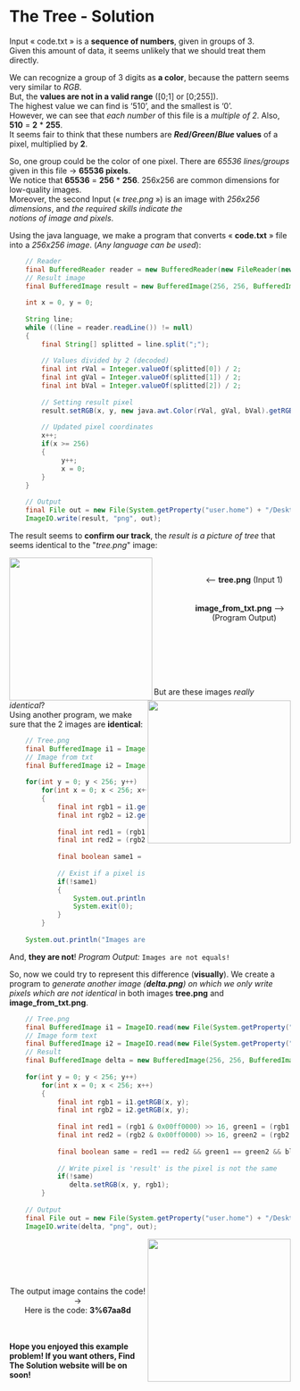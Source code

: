﻿# The Tree - Solution
Input « code.txt » is a **sequence of numbers**, given in groups of 3.
<br>Given this amount of data, it seems unlikely that we should treat them directly.
 
We can recognize a group of 3 digits as **a color**, because the pattern seems very similar to *RGB*.
<br>But, the **values are not in a valid range** ([0;1] or [0;255]). 
<br>The highest value we can find is ‘510’, and the smallest is ‘0’.
<br>However, we can see that *each number* of this file is a *multiple of 2*. Also, **510** = **2** * **255**. 
<br>It seems fair to think that these numbers are ***Red*/*Green*/*Blue* values** of a pixel, multiplied by **2**.

So, one group could be the color of one pixel. There are *65536 lines/groups* given in this file -> **65536 pixels**.
<br>We notice that **65536** = **256** * **256**. 256x256 are common dimensions for low-quality images.
<br>Moreover, the second Input (« *tree.png* ») is an image with *256x256 dimensions*, and *the required skills indicate the <br>notions of image and pixels*.
 
Using the java language, we make a program that converts « **code.txt** » file into a *256x256 image*. (*Any language can be used*):

```java    
    // Reader
    final BufferedReader reader = new BufferedReader(new FileReader(new File(System.getProperty("user.home") + "/Desktop/code.txt")));
    // Result image
    final BufferedImage result = new BufferedImage(256, 256, BufferedImage.TYPE_INT_ARGB);
    
    int x = 0, y = 0;
    
    String line;
    while ((line = reader.readLine()) != null)
    {
	    final String[] splitted = line.split(";");
    
		// Values divided by 2 (decoded)
	    final int rVal = Integer.valueOf(splitted[0]) / 2;
	    final int gVal = Integer.valueOf(splitted[1]) / 2;
        final int bVal = Integer.valueOf(splitted[2]) / 2;
    
        // Setting result pixel
        result.setRGB(x, y, new java.awt.Color(rVal, gVal, bVal).getRGB());
    
        // Updated pixel coordinates
        x++;
        if(x >= 256)
        {
             y++;
             x = 0;
        }
    }
    
    // Output
    final File out = new File(System.getProperty("user.home") + "/Desktop/image_from_txt.png");
    ImageIO.write(result, "png", out);
```

The result seems to **confirm our track**, the *result is a picture of tree* that seems identical to the "*tree.png*" image:


<img align="left" width="256" height="256" src="https://image.noelshack.com/fichiers/2018/05/6/1517670874-tree.png">
<img align="right" width="256" height="256" src="https://image.noelshack.com/fichiers/2018/05/6/1517671308-image-from-txt.png">

<br><center>  &nbsp;&nbsp;&nbsp;&nbsp;&nbsp;&nbsp;&nbsp;&nbsp;&nbsp;&nbsp;&nbsp;&nbsp;&nbsp;&nbsp;&nbsp;&nbsp;&nbsp;&nbsp;&nbsp;&nbsp;<--  <b>tree.png</b> (Input 1)</center>
<br><br><center><b> &nbsp;&nbsp;&nbsp;&nbsp;&nbsp;&nbsp;&nbsp;&nbsp;&nbsp;&nbsp;&nbsp;&nbsp;&nbsp;&nbsp;&nbsp;&nbsp;&nbsp;&nbsp;&nbsp;image_from_txt.png</b>  --><br>&nbsp;&nbsp;&nbsp;&nbsp;&nbsp;&nbsp;&nbsp;&nbsp;&nbsp;&nbsp;&nbsp;&nbsp;&nbsp;&nbsp;&nbsp;&nbsp;&nbsp;&nbsp;&nbsp;&nbsp;(Program Output)</center>
<br><br><br><br><br><br>

But are these images *really identical*?
<br>Using another program, we make sure that the 2 images are **identical**:

```java
    // Tree.png
    final BufferedImage i1 = ImageIO.read(new File(System.getProperty("user.home") + "/Desktop/tree.png"));
    // Image from txt
    final BufferedImage i2 = ImageIO.read(new File(System.getProperty("user.home") + "/Desktop/image_from_txt.png"));
    
    for(int y = 0; y < 256; y++)
        for(int x = 0; x < 256; x++)
        {
            final int rgb1 = i1.getRGB(x, y);
            final int rgb2 = i2.getRGB(x, y);
    
            final int red1 = (rgb1 & 0x00ff0000) >> 16, green1 = (rgb1 & 0x0000ff00) >> 8, blue1 = rgb1 & 0x000000ff;
            final int red2 = (rgb2 & 0x00ff0000) >> 16, green2 = (rgb2 & 0x0000ff00) >> 8, blue2 = rgb2 & 0x000000ff;
    
            final boolean same1 = red1 == red2 && green1 == green2 && blue1 == blue2;
    
            // Exist if a pixel is different
            if(!same1)
            {
                System.out.println("Images are not equals!");
                System.exit(0);
            }
        }
    
    System.out.println("Images are equals!");
```

And, **they are not**! 
*Program Output:* `Images are not equals!`

So, now we could try to represent this difference (**visually**).
We create a program to *generate another image (**delta.png**) on which we only write pixels which are not identical* in both images **tree.png** and **image_from_txt.png**.

```java
    // Tree.png
    final BufferedImage i1 = ImageIO.read(new File(System.getProperty("user.home") + "/Desktop/tree.png"));
    // Image form text
    final BufferedImage i2 = ImageIO.read(new File(System.getProperty("user.home") + "/Desktop/image_from_txt.png"));
    // Result
    final BufferedImage delta = new BufferedImage(256, 256, BufferedImage.TYPE_INT_ARGB);
    
    for(int y = 0; y < 256; y++)
        for(int x = 0; x < 256; x++)
        {
            final int rgb1 = i1.getRGB(x, y);
            final int rgb2 = i2.getRGB(x, y);
    
            final int red1 = (rgb1 & 0x00ff0000) >> 16, green1 = (rgb1 & 0x0000ff00) >> 8, blue1 = rgb1 & 0x000000ff;
            final int red2 = (rgb2 & 0x00ff0000) >> 16, green2 = (rgb2 & 0x0000ff00) >> 8, blue2 = rgb2 & 0x000000ff;
    
            final boolean same = red1 == red2 && green1 == green2 && blue1 == blue2;
    
            // Write pixel is 'result' is the pixel is not the same
            if(!same)
               delta.setRGB(x, y, rgb1);
        }
    
    // Output
    final File out = new File(System.getProperty("user.home") + "/Desktop/delta.png");
    ImageIO.write(delta, "png", out);
```

  <img align="right" width="256" height="256" src="https://image.noelshack.com/fichiers/2018/05/6/1517674458-delta.png">
  
<center><br><br><br><br><br>The output image contains the code! -><br>
Here is the code: <b>3%67aa8d</b></center>

<br><br>
**Hope you enjoyed this example problem! 
If you want others, Find The Solution website will be on soon!**
